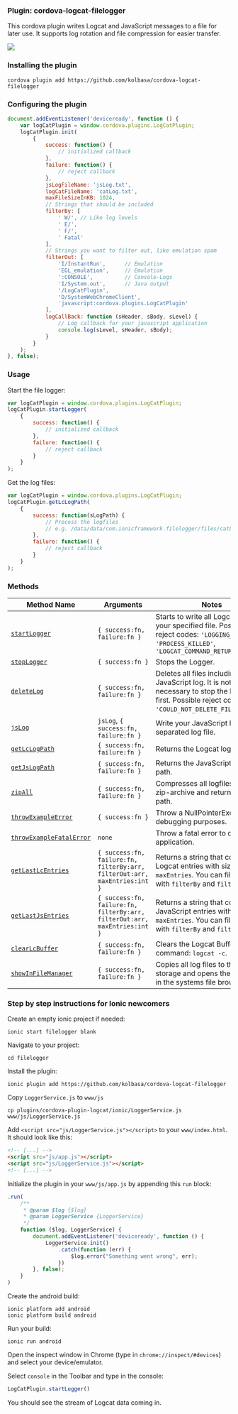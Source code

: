 ### Plugin: cordova-logcat-filelogger

This cordova plugin writes Logcat and JavaScript messages to a file for later use. It supports log rotation and file compression for easier transfer.

![](https://github.com/kolbasa/cordova-logcat-filelogger/blob/images/logcat-inspect.gif)

### Installing the plugin

```
cordova plugin add https://github.com/kolbasa/cordova-logcat-filelogger
```

### Configuring the plugin

```javascript
document.addEventListener('deviceready', function () {
    var logCatPlugin = window.cordova.plugins.LogCatPlugin;
    logCatPlugin.init(
        {
            success: function() {
                // initialized callback
            },
            failure: function() {
                // reject callback
            },
            jsLogFileName: 'jsLog.txt',
            logCatFileName: 'catLog.txt',
            maxFileSizeInKB: 1024,
            // Strings that should be included
            filterBy: [
                ' W/', // Like log levels
                ' E/',
                ' F/',
                ' Fatal'
            ],
            // Strings you want to filter out, like emulation spam
            filterOut: [
                'I/InstantRun',      // Emulation
                'EGL_emulation',     // Emulation
                ':CONSOLE',          // Console-Logs
                'I/System.out',      // Java output
                '/LogCatPlugin',
                'D/SystemWebChromeClient',
                'javascript:cordova.plugins.LogCatPlugin'
            ],
            logCallBack: function (sHeader, sBody, sLevel) {
                // Log callback for your javascript application
                console.log(sLevel, sHeader, sBody);
            }
        }
    );
}, false);
```

### Usage

Start the file logger:
```javascript
var logCatPlugin = window.cordova.plugins.LogCatPlugin;
logCatPlugin.startLogger(
    {
        success: function() {
            // initialized callback
        },
        failure: function() {
            // reject callback
        }
    }
);
```

Get the log files:
```javascript
var logCatPlugin = window.cordova.plugins.LogCatPlugin;
logCatPlugin.getLcLogPath(
    {
        success: function(sLogPath) {
            // Process the logfiles
            // e.g. /data/data/com.ionicframework.filelogger/files/catLog.txt
        },
        failure: function() {
            // reject callback
        }
    }
);
```

### Methods

| Method Name | Arguments | Notes
|---|---|---|
| [`startLogger`]() | `{ success:fn, failure:fn }` | Starts to write all Logcat data to your specified file. Possible reject codes: `'LOGGING_STOPPED'`, `'PROCESS_KILLED'`, `'LOGCAT_COMMAND_RETURNED_ERROR'`|
| [`stopLogger`]() | `{ success:fn }` | Stops the Logger. |
| [`deleteLog`]() | `{ success:fn, failure:fn }` | Deletes all files including the JavaScript log. It is not necessary to stop the Logger first. Possible reject codes: `'COULD_NOT_DELETE_FILE'`. |
| [`jsLog`]() | `jsLog`, `{ success:fn, failure:fn }` | Write your JavaScript log into a separated log file. |
| [`getLcLogPath`]() | `{ success:fn, failure:fn }` | Returns the Logcat logfile path. |
| [`getJsLogPath`]() | `{ success:fn, failure:fn }` | Returns the JavaScript logfile path. |
| [`zipAll`]() | `{ success:fn, failure:fn }` | Compresses all logfiles to one zip-archive and returns the file path. |
| [`throwExampleError`]() | `{ success:fn }` | Throw a NullPointerException for debugging purposes. |
| [`throwExampleFatalError`]() | `none` | Throw a fatal error to crash your application. |
| [`getLastLcEntries`]() | `{ success:fn, failure:fn, filterBy:arr, filterOut:arr, maxEntries:int }` | Returns a string that contains Logcat entries with size `maxEntries`. You can filter them with `filterBy` and `filterOut`. |
| [`getLastJsEntries`]() | `{ success:fn, failure:fn, filterBy:arr, filterOut:arr, maxEntries:int }` | Returns a string that contains JavaScript entries with size `maxEntries`. You can filter them with `filterBy` and `filterOut`. |
| [`clearLcBuffer`]() | `{ success:fn, failure:fn }` | Clears the Logcat Buffer with the command: `logcat -c`. |
| [`showInFileManager`]() | `{ success:fn, failure:fn }` | Copies all log files to the external storage and opens the directory in the systems file browser. |

### Step by step instructions for Ionic newcomers

Create an empty ionic project if needed:
```
ionic start filelogger blank
```

Navigate to your project:
```
cd filelogger
```

Install the plugin:
```
ionic plugin add https://github.com/kolbasa/cordova-logcat-filelogger
```

Copy ```LoggerService.js``` to ```www/js```
```
cp plugins/cordova-plugin-logcat/ionic/LoggerService.js www/js/LoggerService.js
```

Add ```<script src="js/LoggerService.js"></script>``` to your ```www/index.html```.
It should look like this:
```html
<!-- [...] -->
<script src="js/app.js"></script>
<script src="js/LoggerService.js"></script>
<!-- [...] -->
```

Initialize the plugin in your ```www/js/app.js``` by appending this ```run``` block:
```javascript
.run(
    /**
     * @param $log {$log}
     * @param LoggerService {LoggerService}
     */
    function ($log, LoggerService) {
        document.addEventListener('deviceready', function () {
            LoggerService.init()
                .catch(function (err) {
                    $log.error("Something went wrong", err);
                })
        }, false);
    }
)
```


Create the android build:
```
ionic platform add android
ionic platform build android
```

Run your build:
```
ionic run android
```

Open the inspect window in Chrome (type in ```chrome://inspect/#devices```) and select your device/emulator.

Select ```console``` in the Toolbar and type in the console:

```javascript
LogCatPlugin.startLogger()
```

You should see the stream of Logcat data coming in.

